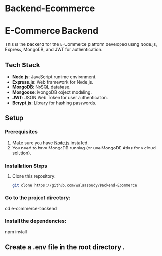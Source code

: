 # Backend-Ecommerce
# E-Commerce Backend

This is the backend for the E-Commerce platform developed using Node.js, Express, MongoDB, and JWT for authentication.

## Tech Stack
- **Node.js**: JavaScript runtime environment.
- **Express.js**: Web framework for Node.js.
- **MongoDB**: NoSQL database.
- **Mongoose**: MongoDB object modeling.
- **JWT**: JSON Web Token for user authentication.
- **Bcrypt.js**: Library for hashing passwords.

## Setup

### Prerequisites
1. Make sure you have [Node.js](https://nodejs.org/) installed.
2. You need to have MongoDB running (or use MongoDB Atlas for a cloud solution).

### Installation Steps
1. Clone this repository:

   ```bash
   git clone https://github.com/walaasoudy/Backend-Ecommerce
   
### Go to the project directory:
   cd e-commerce-backend
  
### Install the dependencies:
   npm install
   

## Create a .env file in the root directory .

